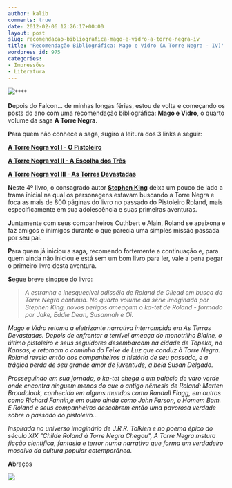```yaml
---
author: kalib
comments: true
date: 2012-02-06 12:26:17+00:00
layout: post
slug: recomendacao-bibliografica-mago-e-vidro-a-torre-negra-iv
title: 'Recomendação Bibliográfica: Mago e Vidro (A Torre Negra - IV)'
wordpress_id: 975
categories:
- Impressões
- Literatura
---
```


[![](http://marcelocavalcante.net/portal/imgs/livros/mago_e_vidro.jpg.pagespeed.ce.z_h39Fy6cb.jpg)](http://marcelocavalcante.net/portal/imgs/livros/mago_e_vidro.jpg.pagespeed.ce.z_h39Fy6cb.jpg)****

**D**epois do Falcon... de minhas longas férias, estou de volta e começando os posts do ano com uma recomendação bibliográfica: **Mago e Vidro**, o quarto volume da saga **A Torre Negra**.

**P**ara quem não conhece a saga, sugiro a leitura dos 3 links a seguir:

[**A Torre Negra vol I - O Pistoleiro**](http://www.marcelocavalcante.net/portal/2009/06/21/recomendacao-bibliografica-do-voo%C2%BF-o-pistoleiro/)

[**A Torre Negra vol II - A Escolha dos Três**](http://www.marcelocavalcante.net/portal/2009/09/08/recomendacao-bibliografica-a-escolha-dos-tres-a-torre-negra-vol-ii/)

[**A Torre Negra vol III - As Torres Devastadas**](http://www.marcelocavalcante.net/portal/2010/02/22/recomendacao-bibliografica-a-torre-negra-vol-iii-as-terras-devastadas/)

**N**este 4º livro, o consagrado autor [**Stephen King**](http://pt.wikipedia.org/wiki/Stephen_King) deixa um pouco de lado a trama inicial na qual os personagens estavam buscando a Torre Negra e foca as mais de 800 páginas do livro no passado do Pistoleiro Roland, mais especificamente em sua adolescência e suas primeiras aventuras.

**J**untamente com seus companheiros Cuthbert e Alain, Roland se apaixona e faz amigos e inimigos durante o que parecia uma simples missão passada por seu pai.

**P**ara quem já iniciou a saga, recomendo fortemente a continuação e, para quem ainda não iniciou e está sem um bom livro para ler, vale a pena pegar o primeiro livro desta aventura.

**S**egue breve sinopse do livro:


> _A estranha e inesquecível odisséia de Roland de Gilead em busca da Torre Negra continua. No quarto volume da série imaginada por Stephen King, novos perigos ameaçam o ka-tet de Roland - formado por Jake, Eddie Dean, Susannah e Oi._

_Mago e Vidro retoma a eletrizante narrativa interrompida em As Terras Devastadas. Depois de enfrentar a terrível ameaça do monotrilho Blaine, o último pistoleiro e seus seguidores desembarcam na cidade de Topeka, no Kansas, e retomam o caminho do Feixe de Luz que conduz à Torre Negra. Roland revela então aos companheiros a história de seu passado, e a trágica perda de seu grande amor de juventude, a bela Susan Delgado._

_Prosseguindo em sua jornada, o ka-tet chega a um palácio de vdro verde onde encontra ninguem menos do que o antigo nêmesis de Roland: Marten Broadcloak, conhecido em alguns mundos como Randall Flagg, em outros como Richard Fannin,e em outro ainda como John Farson, o Homem Bom. E Roland e seus companheiros descobrem então uma pavorosa verdade sobre o passado do pistoleiro..._

_Inspirada no universo imaginário de J.R.R. Tolkien e no poema épico do século XIX "Childe Roland à Torre Negra Chegou", A Torre Negra mstura ficção científica, fantasia e terror numa narrativa que forma um verdadeiro mosaivo da cultura popular cotemporânea._


**A**braços


![](http://www.marcelocavalcante.net/portal/imgs/userbar.gif)
